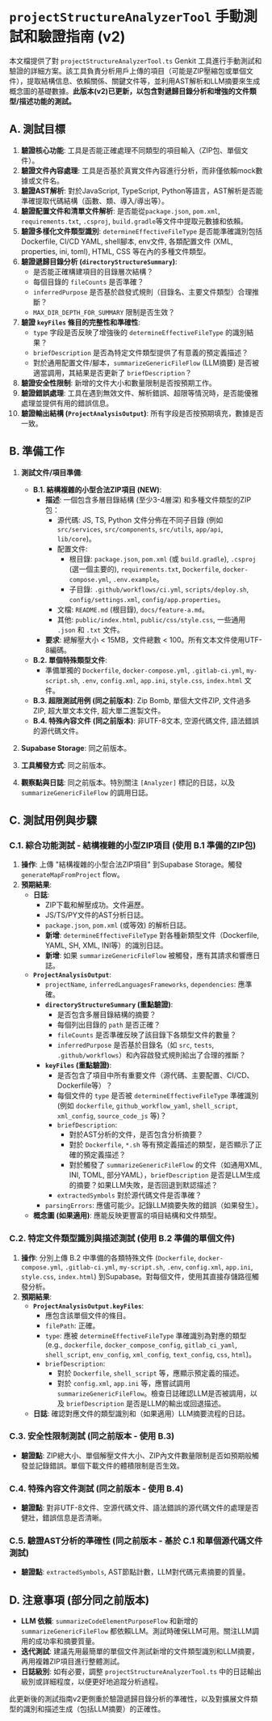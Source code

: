 # `projectStructureAnalyzerTool` 手動測試和驗證指南 (v2)

本文檔提供了對 `projectStructureAnalyzerTool.ts` Genkit 工具進行手動測試和驗證的詳細方案。該工具負責分析用戶上傳的項目（可能是ZIP壓縮包或單個文件），提取結構信息、依賴關係、關鍵文件等，並利用AST解析和LLM摘要來生成概念圖的基礎數據。**此版本(v2)已更新，以包含對遞歸目錄分析和增強的文件類型/描述功能的測試。**

## A. 測試目標

1.  **驗證核心功能**: 工具是否能正確處理不同類型的項目輸入（ZIP包、單個文件）。
2.  **驗證文件內容處理**: 工具是否基於真實文件內容進行分析，而非僅依賴mock數據或文件名。
3.  **驗證AST解析**: 對於JavaScript, TypeScript, Python等語言，AST解析是否能準確提取代碼結構（函數、類、導入/導出等）。
4.  **驗證配置文件和清單文件解析**: 是否能從`package.json`, `pom.xml`, `requirements.txt`, `.csproj`, `build.gradle`等文件中提取元數據和依賴。
5.  **驗證多樣化文件類型識別**: `determineEffectiveFileType` 是否能準確識別包括 Dockerfile, CI/CD YAML, shell腳本, env文件, 各類配置文件 (XML, properties, ini, toml), HTML, CSS 等在內的多種文件類型。
6.  **驗證遞歸目錄分析 (`directoryStructureSummary`)**:
    *   是否能正確構建項目的目錄層次結構？
    *   每個目錄的 `fileCounts` 是否準確？
    *   `inferredPurpose` 是否基於啟發式規則（目錄名、主要文件類型）合理推斷？
    *   `MAX_DIR_DEPTH_FOR_SUMMARY` 限制是否生效？
7.  **驗證 `keyFiles` 條目的完整性和準確性**:
    *   `type` 字段是否反映了增強後的 `determineEffectiveFileType` 的識別結果？
    *   `briefDescription` 是否為特定文件類型提供了有意義的預定義描述？
    *   對於通用配置文件/腳本，`summarizeGenericFileFlow` (LLM摘要) 是否被適當調用，其結果是否更新了 `briefDescription`？
8.  **驗證安全性限制**: 新增的文件大小和數量限制是否按預期工作。
9.  **驗證錯誤處理**: 工具在遇到無效文件、解析錯誤、超限等情況時，是否能優雅處理並提供有用的錯誤信息。
10. **驗證輸出結構 (`ProjectAnalysisOutput`)**: 所有字段是否按預期填充，數據是否一致。

## B. 準備工作

1.  **測試文件/項目準備**:
    *   **B.1. 結構複雜的小型合法ZIP項目 (NEW)**:
        *   **描述**: 一個包含多層目錄結構 (至少3-4層深) 和多種文件類型的ZIP包：
            *   源代碼: JS, TS, Python 文件分佈在不同子目錄 (例如 `src/services`, `src/components`, `src/utils`, `app/api`, `lib/core`)。
            *   配置文件:
                *   根目錄: `package.json`, `pom.xml` (或 `build.gradle`), `.csproj` (選一個主要的), `requirements.txt`, `Dockerfile`, `docker-compose.yml`, `.env.example`。
                *   子目錄: `.github/workflows/ci.yml`, `scripts/deploy.sh`, `config/settings.xml`, `config/app.properties`。
            *   文檔: `README.md` (根目錄), `docs/feature-a.md`。
            *   其他: `public/index.html`, `public/css/style.css`, 一些通用 `.json` 和 `.txt` 文件。
        *   **要求**: 總解壓大小 < 15MB，文件總數 < 100。所有文本文件使用UTF-8編碼。
    *   **B.2. 單個特殊類型文件**:
        *   準備單獨的 `Dockerfile`, `docker-compose.yml`, `.gitlab-ci.yml`, `my-script.sh`, `.env`, `config.xml`, `app.ini`, `style.css`, `index.html` 文件。
    *   **B.3. 超限測試用例 (同之前版本)**: Zip Bomb, 單個大文件ZIP, 文件過多ZIP, 超大單文本文件, 超大單二進製文件。
    *   **B.4. 特殊內容文件 (同之前版本)**: 非UTF-8文本, 空源代碼文件, 語法錯誤的源代碼文件。

2.  **Supabase Storage**: 同之前版本。

3.  **工具觸發方式**: 同之前版本。

4.  **觀察點與日誌**: 同之前版本。特別關注 `[Analyzer]` 標記的日誌，以及 `summarizeGenericFileFlow` 的調用日誌。

## C. 測試用例與步驟

### C.1. 綜合功能測試 - 結構複雜的小型ZIP項目 (使用 B.1 準備的ZIP包)

1.  **操作**: 上傳 "結構複雜的小型合法ZIP項目" 到Supabase Storage。觸發 `generateMapFromProject` flow。
2.  **預期結果**:
    *   **日誌**:
        *   ZIP下載和解壓成功。文件遍歷。
        *   JS/TS/PY文件的AST分析日誌。
        *   `package.json`, `pom.xml` (或等效) 的解析日誌。
        *   **新增**: `determineEffectiveFileType` 對各種新類型文件（Dockerfile, YAML, SH, XML, INI等）的識別日誌。
        *   **新增**: 如果 `summarizeGenericFileFlow` 被觸發，應有其請求和響應日誌。
    *   **`ProjectAnalysisOutput`**:
        *   `projectName`, `inferredLanguagesFrameworks`, `dependencies`: 應準確。
        *   **`directoryStructureSummary` (重點驗證)**:
            *   是否包含多層目錄結構的摘要？
            *   每個列出目錄的 `path` 是否正確？
            *   `fileCounts` 是否準確反映了該目錄下各類型文件的數量？
            *   `inferredPurpose` 是否基於目錄名（如 `src`, `tests`, `.github/workflows`）和內容啟發式規則給出了合理的推斷？
        *   **`keyFiles` (重點驗證)**:
            *   是否包含了項目中所有重要文件（源代碼、主要配置、CI/CD、Dockerfile等）？
            *   每個文件的 `type` 是否被 `determineEffectiveFileType` 準確識別 (例如 `dockerfile`, `github_workflow_yaml`, `shell_script`, `xml_config`, `source_code_js` 等)？
            *   `briefDescription`:
                *   對於AST分析的文件，是否包含分析摘要？
                *   對於 `Dockerfile`, `*.sh` 等有預定義描述的類型，是否顯示了正確的預定義描述？
                *   對於觸發了 `summarizeGenericFileFlow` 的文件（如通用XML, INI, TOML, 部分YAML），`briefDescription` 是否是LLM生成的摘要？如果LLM失敗，是否回退到默認描述？
            *   `extractedSymbols` 對於源代碼文件是否準確？
        *   `parsingErrors`: 應儘可能少。記錄LLM摘要失敗的錯誤（如果發生）。
    *   **概念圖 (如果適用)**: 應能反映更豐富的項目結構和文件類型。

### C.2. 特定文件類型識別與描述測試 (使用 B.2 準備的單個文件)

1.  **操作**: 分別上傳 B.2 中準備的各類特殊文件 (`Dockerfile`, `docker-compose.yml`, `.gitlab-ci.yml`, `my-script.sh`, `.env`, `config.xml`, `app.ini`, `style.css`, `index.html`) 到Supabase。對每個文件，使用其直接存儲路徑觸發分析。
2.  **預期結果**:
    *   **`ProjectAnalysisOutput.keyFiles`**:
        *   應包含該單個文件的條目。
        *   `filePath`: 正確。
        *   `type`: 應被 `determineEffectiveFileType` 準確識別為對應的類型 (e.g., `dockerfile`, `docker_compose_config`, `gitlab_ci_yaml`, `shell_script`, `env_config`, `xml_config`, `text_config`, `css`, `html`)。
        *   `briefDescription`:
            *   對於 `Dockerfile`, `shell_script` 等，應顯示預定義的描述。
            *   對於 `config.xml`, `app.ini` 等，應嘗試調用 `summarizeGenericFileFlow`。檢查日誌確認LLM是否被調用，以及 `briefDescription` 是否是LLM的輸出或回退描述。
    *   **日誌**: 確認對應文件的類型識別和（如果適用）LLM摘要流程的日誌。

### C.3. 安全性限制測試 (同之前版本 - 使用 B.3)

*   **驗證點**: ZIP總大小、單個解壓文件大小、ZIP內文件數量限制是否如預期般觸發並記錄錯誤。單個下載文件的體積限制是否生效。

### C.4. 特殊內容文件測試 (同之前版本 - 使用 B.4)

*   **驗證點**: 對非UTF-8文件、空源代碼文件、語法錯誤的源代碼文件的處理是否健壯，錯誤信息是否清晰。

### C.5. 驗證AST分析的準確性 (同之前版本 - 基於 C.1 和單個源代碼文件測試)

*   **驗證點**: `extractedSymbols`, AST節點計數，LLM對代碼元素摘要的質量。

## D. 注意事項 (部分同之前版本)

*   **LLM 依賴**: `summarizeCodeElementPurposeFlow` 和新增的 `summarizeGenericFileFlow` 都依賴LLM。測試時確保LLM可用。關注LLM調用的成功率和摘要質量。
*   **迭代測試**: 建議先用最簡單的單個文件測試新增的文件類型識別和LLM摘要，再用複雜ZIP項目進行整體測試。
*   **日誌級別**: 如有必要，調整 `projectStructureAnalyzerTool.ts` 中的日誌輸出級別或詳細程度，以便更好地追蹤分析過程。

此更新後的測試指南v2更側重於驗證遞歸目錄分析的準確性，以及對擴展文件類型的識別和描述生成（包括LLM摘要）的正確性。
